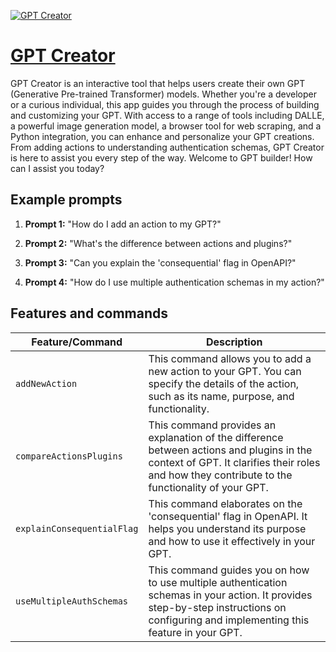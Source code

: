 [![GPT Creator](https://files.oaiusercontent.com/file-2dmsWTIXkT9HgGkROuHHDc6k?se=2123-10-14T22%3A47%3A51Z&sp=r&sv=2021-08-06&sr=b&rscc=max-age%3D31536000%2C%20immutable&rscd=attachment%3B%20filename%3D1a5ebc57-3ec2-45ca-a4a7-6ac08291ae89.png&sig=rXobtPajZ72PZFV/23hov0ZNAfs2h3ErxkuokBuhOuQ%3D)](https://chat.openai.com/g/g-mMVQXFIGp-gpt-creator)

# [GPT Creator](https://chat.openai.com/g/g-mMVQXFIGp-gpt-creator)

GPT Creator is an interactive tool that helps users create their own GPT (Generative Pre-trained Transformer) models. Whether you're a developer or a curious individual, this app guides you through the process of building and customizing your GPT. With access to a range of tools including DALLE, a powerful image generation model, a browser tool for web scraping, and a Python integration, you can enhance and personalize your GPT creations. From adding actions to understanding authentication schemas, GPT Creator is here to assist you every step of the way. Welcome to GPT builder! How can I assist you today?

## Example prompts

1. **Prompt 1:** "How do I add an action to my GPT?"

2. **Prompt 2:** "What's the difference between actions and plugins?"

3. **Prompt 3:** "Can you explain the 'consequential' flag in OpenAPI?"

4. **Prompt 4:** "How do I use multiple authentication schemas in my action?"

## Features and commands

| Feature/Command | Description |
| --- | --- |
| `addNewAction` | This command allows you to add a new action to your GPT. You can specify the details of the action, such as its name, purpose, and functionality. |
| `compareActionsPlugins` | This command provides an explanation of the difference between actions and plugins in the context of GPT. It clarifies their roles and how they contribute to the functionality of your GPT. |
| `explainConsequentialFlag` | This command elaborates on the 'consequential' flag in OpenAPI. It helps you understand its purpose and how to use it effectively in your GPT. |
| `useMultipleAuthSchemas` | This command guides you on how to use multiple authentication schemas in your action. It provides step-by-step instructions on configuring and implementing this feature in your GPT. |